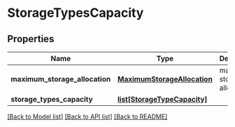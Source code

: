 # StorageTypesCapacity

## Properties
Name | Type | Description | Notes
------------ | ------------- | ------------- | -------------
**maximum_storage_allocation** | [**MaximumStorageAllocation**](MaximumStorageAllocation.md) | maximum storage allocation | [optional] 
**storage_types_capacity** | [**list[StorageTypeCapacity]**](StorageTypeCapacity.md) |  | [optional] 

[[Back to Model list]](../README.md#documentation-for-models) [[Back to API list]](../README.md#documentation-for-api-endpoints) [[Back to README]](../README.md)


